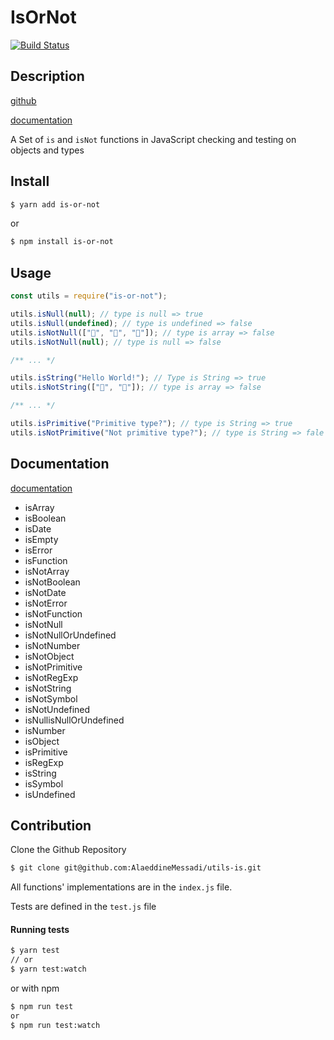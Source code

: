 # IsOrNot

[![Build Status](https://travis-ci.com/AlaeddineMessadi/is-or-not.svg?branch=main)](https://travis-ci.com/AlaeddineMessadi/is-or-not)

## Description

[github](https://github.com/AlaeddineMessadi/is-or-not)

[documentation](https://alaeddinemessadi.github.io/is-or-not/index.html)

A Set of `is` and `isNot` functions in JavaScript checking and testing on objects and types

## Install

```bash
$ yarn add is-or-not
```

or

```bash
$ npm install is-or-not
```

## Usage

```javascript
const utils = require("is-or-not");

utils.isNull(null); // type is null => true
utils.isNull(undefined); // type is undefined => false
utils.isNotNull(["🦄", "🐶", "🐼"]); // type is array => false
utils.isNotNull(null); // type is null => false

/** ... */

utils.isString("Hello World!"); // Type is String => true
utils.isNotString(["🐶", "🦄"]); // type is array => false

/** ... */

utils.isPrimitive("Primitive type?"); // type is String => true
utils.isNotPrimitive("Not primitive type?"); // type is String => fale
```

## Documentation

[documentation](https://alaeddinemessadi.github.io/is-or-not/index.html)

- isArray
- isBoolean
- isDate
- isEmpty
- isError
- isFunction
- isNotArray
- isNotBoolean
- isNotDate
- isNotError
- isNotFunction
- isNotNull
- isNotNullOrUndefined
- isNotNumber
- isNotObject
- isNotPrimitive
- isNotRegExp
- isNotString
- isNotSymbol
- isNotUndefined
- isNullisNullOrUndefined
- isNumber
- isObject
- isPrimitive
- isRegExp
- isString
- isSymbol
- isUndefined

## Contribution

Clone the Github Repository

```bash
$ git clone git@github.com:AlaeddineMessadi/utils-is.git
```

All functions' implementations are in the `index.js` file.

Tests are defined in the `test.js` file

#### Running tests

```bash
$ yarn test
// or
$ yarn test:watch
```

or with npm

```bash
$ npm run test
or
$ npm run test:watch
```
